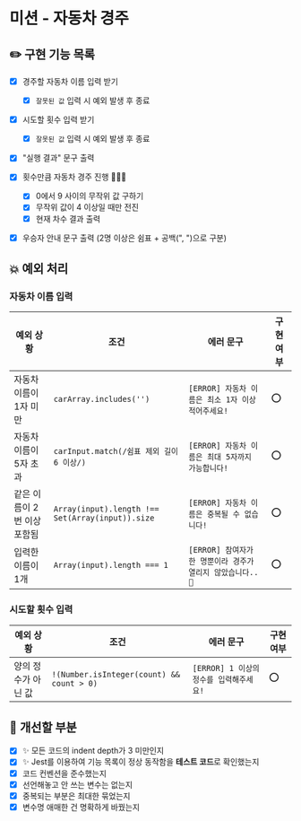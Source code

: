 # 미션 - 자동차 경주

## ✏️ 구현 기능 목록

- [x] 경주할 자동차 이름 입력 받기

  - [x] `잘못된 값` 입력 시 예외 발생 후 종료

- [x] 시도할 횟수 입력 받기

  - [x] `잘못된 값` 입력 시 예외 발생 후 종료

- [x] "실행 결과" 문구 출력
- [x] 횟수만큼 자동차 경주 진행 🚗🚓🚕

  - [x] 0에서 9 사이의 무작위 값 구하기
  - [x] 무작위 값이 4 이상일 때만 전진
  - [x] 현재 차수 결과 출력

- [x] 우승자 안내 문구 출력 (2명 이상은 쉼표 + 공백(", ")으로 구분)

## 💥 예외 처리

### 자동차 이름 입력

| 예외 상황                   | 조건                                             | 에러 문구                                                   | 구현 여부 |
| --------------------------- | ------------------------------------------------ | ----------------------------------------------------------- | --------- |
| 자동차 이름이 1자 미만      | `carArray.includes('')`                          | `[ERROR] 자동차 이름은 최소 1자 이상 적어주세요!`           | ⭕        |
| 자동차 이름이 5자 초과      | `carInput.match(/쉼표 제외 길이 6 이상/)`        | `[ERROR] 자동차 이름은 최대 5자까지 가능합니다!`            | ⭕        |
| 같은 이름이 2번 이상 포함됨 | `Array(input).length !== Set(Array(input)).size` | `[ERROR] 자동차 이름은 중복될 수 없습니다!`                 | ⭕        |
| 입력한 이름이 1개           | `Array(input).length === 1`                      | `[ERROR] 참여자가 한 명뿐이라 경주가 열리지 않았습니다..🤔` | ⭕        |

### 시도할 횟수 입력

| 예외 상황           | 조건                                      | 에러 문구                               | 구현 여부 |
| ------------------- | ----------------------------------------- | --------------------------------------- | --------- |
| 양의 정수가 아닌 값 | `!(Number.isInteger(count) && count > 0)` | `[ERROR] 1 이상의 정수를 입력해주세요!` | ⭕        |

## 🤔 개선할 부분

- [x] ✨ 모든 코드의 indent depth가 3 미만인지
- [x] ✨ Jest를 이용하여 기능 목록이 정상 동작함을 **테스트 코드**로 확인했는지
- [x] 코드 컨벤션을 준수했는지
- [x] 선언해놓고 안 쓰는 변수는 없는지
- [x] 중복되는 부분은 최대한 묶었는지
- [x] 변수명 애매한 건 명확하게 바꿨는지
